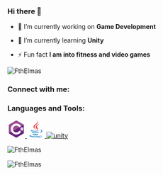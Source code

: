 ### Hi there 👋




- 🔭 I’m currently working on **Game Development**

- 🌱 I’m currently learning **Unity**

- ⚡ Fun fact **I am into fitness and video games**

<p align="left"> <img src="https://komarev.com/ghpvc/?username=FthElmas&label=Profile%20views&color=0e75b6&style=flat" alt="FthElmas" /> </p>



<h3 align="left">Connect with me:</h3>
<p align="left">
</p>

<h3 align="left">Languages and Tools:</h3>
<p align="left"> <a href="https://www.w3schools.com/cs/" target="_blank" rel="noreferrer"> <img src="https://raw.githubusercontent.com/devicons/devicon/master/icons/csharp/csharp-original.svg" alt="csharp" width="40" height="40"/> </a> <a href="https://www.java.com" target="_blank" rel="noreferrer"> <img src="https://raw.githubusercontent.com/devicons/devicon/master/icons/java/java-original.svg" alt="java" width="40" height="40"/> </a> <a href="https://unity.com/" target="_blank" rel="noreferrer"> <img src="https://www.vectorlogo.zone/logos/unity3d/unity3d-icon.svg" alt="unity" width="40" height="40"/> </a> </p>

<p><img align="center" src="https://github-readme-stats.vercel.app/api/top-langs?username=FthElmas&show_icons=true&locale=en&layout=compact" alt="FthElmas" /></p>

<p><img align="center" src="https://github-readme-streak-stats.herokuapp.com/?user=FthElmas&" alt="FthElmas" /></p>


<!--
**FthElmas/FthElmas** is a ✨ _special_ ✨ repository because its `README.md` (this file) appears on your GitHub profile.

Here are some ideas to get you started:

- 🔭 I’m currently working on ...
- 🌱 I’m currently learning ...
- 👯 I’m looking to collaborate on ...
- 🤔 I’m looking for help with ...
- 💬 Ask me about ...
- 📫 How to reach me: ...
- 😄 Pronouns: ...
- ⚡ Fun fact: ...
-->
